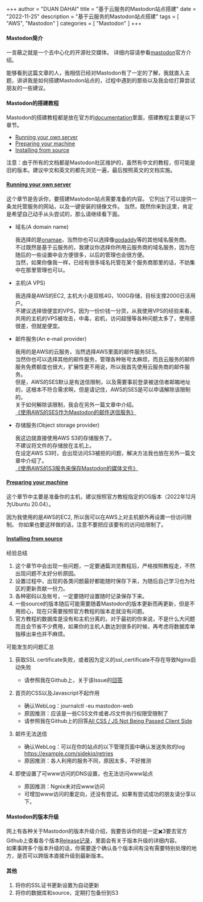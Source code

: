 +++
author = "DUAN DAHAI"
title = "基于云服务的Mastodon站点搭建"
date = "2022-11-25"
description = "基于云服务的Mastodon站点搭建"
tags = [
    "AWS",
    "Mastodon"
]
categories = [
    "Mastodon"
]
+++

#### Mastodon简介

一言蔽之就是一个去中心化的开源社交媒体。
详细内容请参看<a href="https://github.com/mastodon/mastodon" >mastodon</a>官方介绍。


能够看到这篇文章的人，我相信已经对Mastodon有了一定的了解，我就直入主题，讲讲我是如何搭建Mastodon站点的，过程中遇到的那些以及我会给打算尝试朋友的一些建议。

#### Mastodon的搭建教程

Mastodon的搭建教程都是放在官方的<a href="https://docs.joinmastodon.org" >documentation</a>里面，搭建教程主要是以下章节。

+ <a href="https://docs.joinmastodon.org/user/run-your-own/" >Running your own server</a>
+ <a href="https://docs.joinmastodon.org/admin/prerequisites/" >Preparing your machine</a>
+ <a href="https://docs.joinmastodon.org/admin/install/" >Installing from source</a>

注意：由于所有的文档都是Mastodon社区维护的，虽然有中文的教程，但可能是旧的版本。建议中文和英文的都先浏览一遍，最后按照英文的文档实施。

#### <a href="https://docs.joinmastodon.org/user/run-your-own/" >Running your own server</a>
这个章节是告诉你，要搭建Mastodon站点需要准备的内容。
它列出了可以提供一条龙托管服务的网站，以及一键安装的镜像文件。
当然，既然你来到这里，肯定是希望自己动手从头尝试的，那么请继续看下面。

+ 域名(A domain name) 

    我选择的是<a href="https://www.onamae.com/" >onamae</a>，当然你也可以选择像<a href="https://www.godaddy.com/" >godaddy</a>等的其他域名服务商。  
    不过既然是基于云服务的，我建议你选择你所用云服务商的域名服务，因为在随后的一些设置中会方便很多，以后的管理也会很方便。  
    当然，如果你像我一样，已经有很多域名托管在某个服务商那里的话，不妨集中在那里管理也可以。

+ 主机(A VPS)

    我选择是AWS的EC2, 主机大小是双核4G，100G存储，目标支撑2000日活用户。  
    不建议选择很便宜的VPS，因为一份价钱一分货，从我使用VPS的经验来看，共用的主机的VPS被攻击，中毒，宕机，访问超慢等各种问题太多了，使用感很差，但就是便宜。

+ 邮件服务(An e-mail provider)

    我用的是AWS的云服务，当然选择AWS里面的邮件服务SES。  
    当然你也可以选择其他的邮件服务，管理各种账号太麻烦，而且云服务的邮件服务免费额度也很大，扩展性更不用说，所以我首先使用云服务商的邮件服务。  
    但是，AWS的SES默认是有送信限制，以及需要事前登录被送信者邮箱地址的，这根本不符合需求啊，但是请记住，AWS的SES是可以申请解除该限制的。  
    关于如何解除该限制，我会在另外一篇文章中介绍。  
    [《使用AWS的SES作为Mastodon的邮件送信服务》](https://duandahai.com/zh-cn/posts/zh/20221130-mastodon-ses-dns.zh-cn/)


+ 存储服务(Object storage provider)

    我这边就直接使用AWS S3的存储服务了。  
    不建议将文件的存储放在主机上。  
    在设定AWS S3时，会出现访问S3被拒的问题，解决方法我也放在另外一篇文章中介绍了。  
    [《使用AWS的S3服务来保存Mastodon的媒体文件》](https://duandahai.com/zh-cn/posts/zh/20221205-mastodon-s3.zh-cn/)


#### [Preparing your machine](https://docs.joinmastodon.org/admin/prerequisites/)

这个章节中主要是准备你的主机，建议按照官方教程指定的OS版本（2022年12月为Ubuntu 20.04）。

因为我使用的是AWS的EC2, 所以我可以在AWS上对主机额外再设置一份访问限制。
你如果也要这样做的话，注意不要把应该要有的访问给限制了。


#### [Installing from source](https://docs.joinmastodon.org/admin/install/)

经验总结  
1. 这个章节中会出现一些问题，一定要通篇浏览教程后，严格按照教程走，不然出现问题不太好分析原因。
2. 设置过程中，出现的各类问题最好都能随时保存下来，为随后自己学习也为社区的更新贡献一份力。
3. 各种密码以及账号，一定要随时设置随时记录保存下来。
4. 一些source的版本随后可能需要随着Mastodon的版本更新而再更新，但是不用担心，现在只需要按照官方教程的版本走就没有问题。
5. 官方教程的数据库是没有和主机分离的，对于最初的你来说，不是什么大问题而且会节省不少费用，如果你的主机人数达到很多的时候，再考虑将数据库单独移出来也并不麻烦。

可能发生的问题汇总
1. 获取SSL certificate失败，或者因为定义的ssl_certificate不存在导致Nginx启动失败  
    - 请参照我在Github上，关于该Issue的[回答](https://github.com/mastodon/documentation/issues/857#issuecomment-1315281894)

2. 首页的CSS以及Javascript不起作用  
    - 确认WebLog：journalctl -eu mastodon-web
    - 原因推测：应该是一些CSS文件或者JS文件执行权限受限制了
    - 请参照我在Github上的回答[All CSS / JS Not Being Passed Client Side](https://github.com/mastodon/mastodon/discussions/17221#discussioncomment-4151966)


3. 邮件无法送信
    - 确认WebLog：可以在你的站点的以下管理页面中确认发送失败的log  
    https://example.com/sidekiq/retries
    - 原因推测：各人利用的服务不同，原因太多，不好推测

4. 即使设置了可www访问的DNS设置，也无法访问www站点
    - 原因推测：Ngnix未对应www访问
    - 可增加www访问的重定向，还没有尝试。如果有尝试成功的朋友请分享以下。


#### Mastodon的版本升级
网上有各种关于Mastodon的版本升级介绍，我要告诉你的是一定✖️3要去官方Github上查看各个版本[Release记录](https://github.com/mastodon/mastodon/tags)，里面会有关于版本升级的详细内容。  
如果事跨多个版本升级的话，你需要逐个确认各个版本间有没有需要特别处理的地方，是否可以跨版本直接升级到最新版本。

#### 其他
1. 将你的SSL证书更新设置为自动更新
2. 将你的数据库和source，定期打包备份到S3